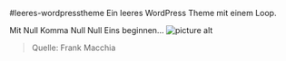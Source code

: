 #leeres-wordpresstheme
Ein leeres WordPress Theme mit einem Loop.

Mit Null Komma Null Null Eins beginnen...
![picture alt](http://i.giphy.com/3o7abAHdYvZdBNnGZq.gif "Quelle: https://www.instagram.com/p/-vDLfVTGil/")
> Quelle: Frank Macchia
